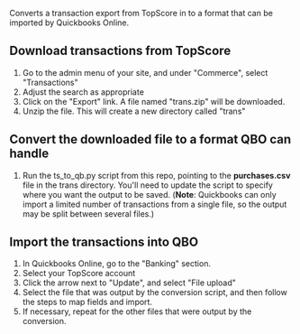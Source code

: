 Converts a transaction export from TopScore in to a format that can be imported by Quickbooks Online.


Download transactions from TopScore
-----------------------------------
1. Go to the admin menu of your site, and under "Commerce", select "Transactions"
2. Adjust the search as appropriate
3. Click on the "Export" link.  A file named "trans.zip" will be downloaded.
4. Unzip the file.  This will create a new directory called "trans"

Convert the downloaded file to a format QBO can handle
------------------------------------------------------
1. Run the ts_to_qb.py script from this repo, pointing to the __purchases.csv__ file in the trans directory.  You'll need to update the script to specify where you want the output to be saved.  (**Note**: Quickbooks can only import a limited number of transactions from a single file, so the output may be split between several files.)

Import the transactions into QBO
--------------------------------
1. In Quickbooks Online, go to the "Banking" section.
2. Select your TopScore account
3. Click the arrow next to "Update", and select "File upload"
4. Select the file that was output by the conversion script, and then follow the steps to map fields and import.
5. If necessary, repeat for the other files that were output by the conversion.
